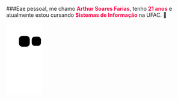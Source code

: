 ###Eae pessoal, me chamo <strong>Arthur Soares Farias</strong>, tenho <strong>21 anos</strong> e atualmente estou cursando <strong>Sistemas de Informação</strong> na UFAC. 👋

![Snake Gif](https://github.com/ArthurSMK/ArthurSMK/blob/output/github-contribution-grid-snake.svg)

<style>
  strong {
    color: #fd0041;
  }
</style>
<!--
**ArthurSMK/ArthurSMK** is a ✨ _special_ ✨ repository because its `README.md` (this file) appears on your GitHub profile.

Here are some ideas to get you started:

- 🔭 I’m currently working on ...
- 🌱 I’m currently learning ...
- 👯 I’m looking to collaborate on ...
- 🤔 I’m looking for help with ...
- 💬 Ask me about ...
- 📫 How to reach me: ...
- 😄 Pronouns: ...
- ⚡ Fun fact: ...
-->
